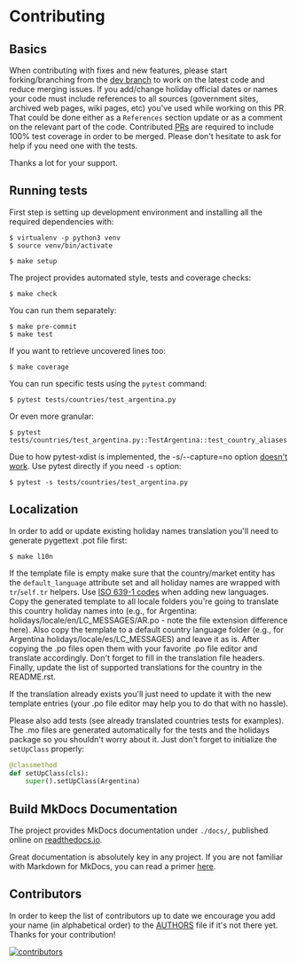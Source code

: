 # Contributing

## Basics

When contributing with fixes and new features, please start
forking/branching from the [dev
branch](https://github.com/vacanza/holidays/tree/dev) to work on the
latest code and reduce merging issues. If you add/change holiday
official dates or names your code must include references to all sources
(government sites, archived web pages, wiki pages, etc) you've used
while working on this PR. That could be done either as a `References`
section update or as a comment on the relevant part of the code.
Contributed [PRs](https://github.com/vacanza/holidays/pulls) are
required to include 100% test coverage in order to be merged. Please
don't hesitate to ask for help if you need one with the tests.

Thanks a lot for your support.

## Running tests

First step is setting up development environment and installing all the
required dependencies with:

``` shell
$ virtualenv -p python3 venv
$ source venv/bin/activate

$ make setup
```

The project provides automated style, tests and coverage checks:

``` shell
$ make check
```

You can run them separately:

``` shell
$ make pre-commit
$ make test
```

If you want to retrieve uncovered lines too:

``` shell
$ make coverage
```

You can run specific tests using the `pytest` command:

``` shell
$ pytest tests/countries/test_argentina.py
```

Or even more granular:

``` shell
$ pytest tests/countries/test_argentina.py::TestArgentina::test_country_aliases
```

Due to how pytest-xdist is implemented, the -s/--capture=no option
[doesn't
work](https://pytest-xdist.readthedocs.io/en/latest/known-limitations.html#output-stdout-and-stderr-from-workers).
Use pytest directly if you need `-s` option:

``` shell
$ pytest -s tests/countries/test_argentina.py
```

## Localization

In order to add or update existing holiday names translation you'll
need to generate pygettext .pot file first:

``` shell
$ make l10n
```

If the template file is empty make sure that the country/market entity
has the `default_language` attribute set and all holiday names are
wrapped with `tr`/`self.tr` helpers. Use [ISO 639-1
codes](https://en.wikipedia.org/wiki/List_of_ISO_639-1_codes) when
adding new languages. Copy the generated template to all locale folders
you're going to translate this country holiday names into (e.g., for
Argentina: holidays/locale/en/LC_MESSAGES/AR.po - note the file
extension difference here). Also copy the template to a default country
language folder (e.g., for Argentina holidays/locale/es/LC_MESSAGES) and
leave it as is. After copying the .po files open them with your favorite
.po file editor and translate accordingly. Don't forget to fill in the
translation file headers. Finally, update the list of supported
translations for the country in the README.rst.

If the translation already exists you'll just need to update it with
the new template entries (your .po file editor may help you to do that
with no hassle).

Please also add tests (see already translated countries tests for
examples). The .mo files are generated automatically for the tests and
the holidays package so you shouldn't worry about it. Just don't
forget to initialize the `setUpClass` properly:

``` python
@classmethod
def setUpClass(cls):
    super().setUpClass(Argentina)
```
## Build MkDocs Documentation

The project provides MkDocs documentation under `./docs/`, published online on
[readthedocs.io](https://holidays.readthedocs.io/).

Great documentation is absolutely key in any project. If you are not
familiar with Markdown for MkDocs, you can read a primer
[here](https://www.mkdocs.org/user-guide/writing-your-docs/).

## Contributors

In order to keep the list of contributors up to date we encourage you
add your name (in alphabetical order) to the
[AUTHORS](https://github.com/vacanza/holidays/blob/dev/AUTHORS) file if
it's not there yet. Thanks for your contribution!

[![contributors](https://img.shields.io/github/contributors/vacanza/holidays)](https://github.com/vacanza/holidays/graphs/contributors)
